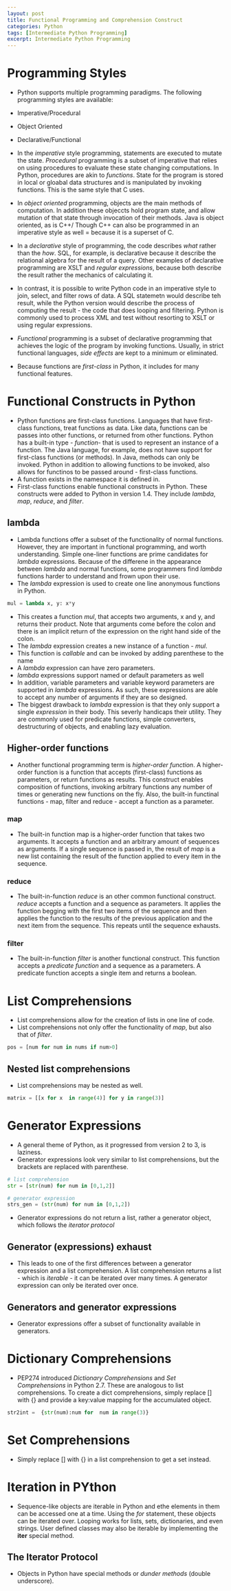 ```yaml
---
layout: post
title: Functional Programming and Comprehension Construct
categories: Python  
tags: [Intermediate Python Programming]
excerpt: Intermediate Python Programming
---
```


# Programming Styles
* Python supports multiple programming paradigms. The following programming styles are available:
 * Imperative/Procedural
 * Object Oriented 
 * Declarative/Functional 
 
* In the *imperative* style programming, statements are executed to  mutate the state. *Procedural* programming is a subset of imperative  that relies on using procedures to evaluate  these state changing computations.  In Python, procedures are akin to *functions*. State  for the  program is stored in local or gloabal data  structures and is manipulated by invoking functions. This is the same style that C uses. 
* In  *object oriented* programming, objects are the main methods of computation. In addition these objeccts hold program state, and allow mutation of that state through  invocation of their methods. Java is object oriented, as is C++/ Though C++ can also be  programmed in an imperative style as well = because it is a superset of C.
* In a  *declarative*  style of programming, the code describes *what* rather than the *how*. SQL, for example, is declarative because it describe  the relational algebra for the result of a query. Other examples of declarative programming are XSLT and *regular expressions*, because both describe  the result rather the mechanics of calculating  it.  
* In contrast,  it  is possible  to write Python code  in an imperative  style to join, select,  and filter rows of data. A SQL statemetn would describe teh result, while  the Python version would describe  the process  of computing  the result - the code that does looping  and filtering. Python is commonly used to  process XML and test  without resorting to  XSLT  or using regular  expressions. 
* *Functional* programming  is a  subset of declarative  programming that  achieves  the logic of  the  program by invoking  functions. Usually, in strict functional languages, *side effects* are kept to a minimum or eliminated. 
* Because functions are *first-class* in Python, it includes for many functional features. 

# Functional Constructs in Python
* Python functions  are first-class  functions. Languages that  have first-class functions, treat functions as data. Like data, functions can be passes into other  functions, or  returned from other functions. Python has a built-in type - *function*- that is used to represent an instance of a function. The  Java language, for example, does not  have support for first-class  functions (or methods). In Java, methods can only be invoked. Python in addition to allowing  functions to be  invoked, also allows for functinos to  be passed around - first-class functions. 
* A function exists in the  namespace it is defined in. 
* First-class functions  enable functional constructs in Python. These constructs were added to Python in version 1.4.  They include  *lambda*, *map*, *reduce*, and *filter*. 

##  lambda
* Lambda functions offer  a subset of  the  functionality of normal functions. However, they are  important in functional programming, and worth understanding. Simple one-liner functions are prime candidates for *lambda* expressions. Because of the differene in the appearance between *lambda* and normal functions, some programmers find *lambda* functions harder to understand and frown upon their use. 
* The *lambda* expression is  used to create one line anonymous functions in Python. 
```python
mul = lambda x, y: x*y 
```
* This creates a function *mul*, that  accepts two arguments, x and y, and returns their product. Note  that arguments come before the colon and there is an implicit  return of the  expression on the  right hand side of the colon.
* The *lambda* expression creates a new instance of a function - *mul*.
* This function is *callable* and can be invoked by adding parenthese to  the name 
* A *lambda* expression can have zero parameters. 
* *lambda* expressions support named or default parameters as well 
* In addition, variable parameters and variable keyword parameters are supported in *lambda* expressions. As such, these expressions are able to accept any number of arguments if they are so designed. 
* The biggest drawback to *lambda* expression is that they only support  a single *expression* in their body. This severly handicaps their utility. They are commonly used for  predicate  functions, simple converters, destructuring of objects, and enabling lazy evaluation.

## Higher-order functions 
*  Another functional programming  term is *higher-order function*. A higher-order function is a function that  accepts (first-class) functions as parameters, or return functions as results. This construct enables composition of functions, invoking arbitrary functions any number of times or generating new functions on the fly. Also, the  built-in functinal functions - map, filter and reduce - accept  a function as  a parameter. 

### map 
*  The built-in function map is a higher-order function that takes two arguments. It accepts a function and an arbitrary  amount of sequences as arguments. If a single sequence is passed in, the  result of *map* is a new list containing the result  of the  function applied to every item in the sequence. 

### reduce
* The built-in-function *reduce* is an other common functional construct. *reduce* accepts a  function and a sequence as parameters. It applies the  function begging  with  the first two items of the sequence and then applies the  function to the results of the previous application and the next  item from the sequence. This repeats until the sequence exhausts. 

### filter 
* The built-in-function *filter* is another functional construct.  This function accepts a *predicate function* and a sequence as a parameters. A predicate function accepts a single item and returns a boolean. 

# List Comprehensions 
* List  comprehensions allow for the creation of lists in one line of code. 
* List  comprehensions not only offer the functionality of *map*, but also that of *filter*. 
```python
pos = [num for num in nums if num>0]
```

## Nested list comprehensions
* List comprehensions may be nested as well. 
```python
matrix = [[x for x  in range(4)] for y in range(3)]
```

#  Generator Expressions
* A general theme of Python, as it  progressed from version 2 to  3,  is laziness. 
* Generator expressions look very similar  to list comprehensions, but  the brackets are replaced with parenthese. 

```python
# list comprehension
str = [str(num) for num in [0,1,2]]

# generator expression
strs_gen = (str(num) for num in [0,1,2])
```
* Generator expressions do not return a list, rather a generator object, which  follows the *iterator protocol*

## Generator (expressions) exhaust
* This leads to one  of the  first differences between a generator expression and a list comprehension. A list comprehension returns a list - which is *iterable* - it can be  iterated over  many  times. A generator expression can only  be  iterated over once. 

## Generators and generator expressions 
* Generator expressions offer a subset of functionality available in generators. 

# Dictionary Comprehensions 
* PEP274 introduced *Dictionary Comprehensions* and *Set  Comprehensions* in Python 2.7. These are analogous to  list comprehensions. To  create  a dict comprehensions, simply replace [] with  {} and provide a key:value mapping  for the accumulated object.

```python
str2int =  {str(num):num for  num in range(3)}
```

# Set Comprehensions 
* Simply replace [] with  {} in a list comprehension to  get a set instead. 

# Iteration in PYthon 
* Sequence-like  objects are  iterable in Python and ethe elements in them can be  accessed one at  a  time. Using the *for* statement, these objects can be iterated over. Looping works for lists, sets, dictionaries, and even strings. User defined classes may also be iterable by implementing the **__iter__** special method. 

## The Iterator Protocol
* Objects in Python have special methods or *dunder methods* (double underscore). 
